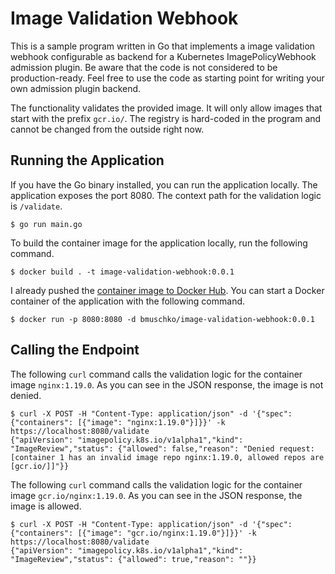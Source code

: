 # Image Validation Webhook

This is a sample program written in Go that implements a image validation webhook configurable as backend for a Kubernetes ImagePolicyWebhook admission plugin. Be aware that the code is not considered to be production-ready. Feel free to use the code as starting point for writing your own admission plugin backend.

The functionality validates the provided image. It will only allow images that start with the prefix `gcr.io/`. The registry is hard-coded in the program and cannot be changed from the outside right now.

## Running the Application

If you have the Go binary installed, you can run the application locally. The application exposes the port 8080. The context path for the validation logic is `/validate`.

```
$ go run main.go
```

To build the container image for the application locally, run the following command.

```
$ docker build . -t image-validation-webhook:0.0.1
```

I already pushed the [container image to Docker Hub](https://hub.docker.com/repository/docker/bmuschko/image-validation-webhook). You can start a Docker container of the application with the following command.

```
$ docker run -p 8080:8080 -d bmuschko/image-validation-webhook:0.0.1
```

## Calling the Endpoint

The following `curl` command calls the validation logic for the container image `nginx:1.19.0`. As you can see in the JSON response, the image is not denied.

```
$ curl -X POST -H "Content-Type: application/json" -d '{"spec": {"containers": [{"image": "nginx:1.19.0"}]}}' -k https://localhost:8080/validate
{"apiVersion": "imagepolicy.k8s.io/v1alpha1","kind": "ImageReview","status": {"allowed": false,"reason": "Denied request: [container 1 has an invalid image repo nginx:1.19.0, allowed repos are [gcr.io/]]"}}
```

The following `curl` command calls the validation logic for the container image `gcr.io/nginx:1.19.0`. As you can see in the JSON response, the image is allowed.

```
$ curl -X POST -H "Content-Type: application/json" -d '{"spec": {"containers": [{"image": "gcr.io/nginx:1.19.0"}]}}' -k https://localhost:8080/validate
{"apiVersion": "imagepolicy.k8s.io/v1alpha1","kind": "ImageReview","status": {"allowed": true,"reason": ""}}
```